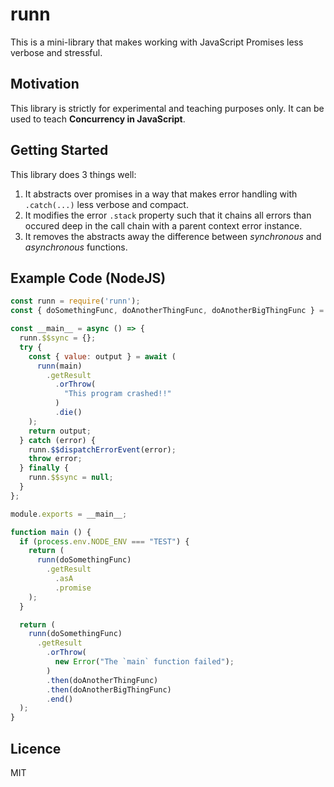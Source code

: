 # runn
This is a mini-library that makes working with JavaScript Promises less verbose and stressful.

## Motivation

This library is strictly for experimental and teaching purposes only. It can be used to teach **Concurrency in JavaScript**.

## Getting Started

This library does 3 things well:

1. It abstracts over promises in a way that makes error handling with `.catch(...)` less verbose and compact.
2. It modifies the error `.stack` property such that it chains all errors than occured deep in the  call chain with a parent context error instance.
3. It removes the abstracts away the difference between _synchronous_ and _asynchronous_ functions. 

## Example Code  (NodeJS)

```javascript
const runn = require('runn');
const { doSomethingFunc, doAnotherThingFunc, doAnotherBigThingFunc } = require('./tasks');

const __main__ = async () => {
  runn.$$sync = {};
  try {
    const { value: output } = await (
      runn(main)
        .getResult
          .orThrow(
            "This program crashed!!"
          )
          .die()
    );
    return output;
  } catch (error) {
    runn.$$dispatchErrorEvent(error);
    throw error;
  } finally {
    runn.$$sync = null;
  }
};

module.exports = __main__;

function main () {
  if (process.env.NODE_ENV === "TEST") {
    return (
      runn(doSomethingFunc)
        .getResult
          .asA
          .promise
    );
  }

  return (
    runn(doSomethingFunc)
      .getResult
        .orThrow(
          new Error("The `main` function failed");
        )
        .then(doAnotherThingFunc)
        .then(doAnotherBigThingFunc)
        .end()
  );
}
```

## Licence

MIT
